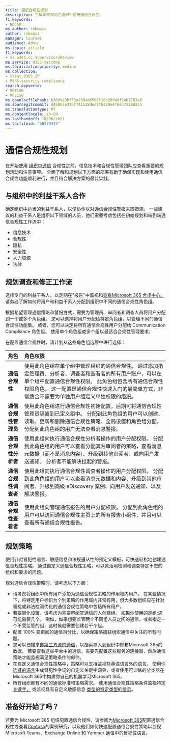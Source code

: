 ```yaml
---
title: 通信合规性规划
description: 了解如何规划在组织中使用通信合规性。
f1.keywords:
- NOCSH
ms.author: robmazz
author: robmazz
manager: laurawi
audience: Admin
ms.topic: article
f1_keywords:
- ms.o365.cc.SupervisoryReview
ms.service: O365-seccomp
ms.localizationpriority: medium
ms.collection:
- Strat_O365_IP
- M365-security-compliance
search.appverid:
- MET150
- MOE150
ms.openlocfilehash: b26d983bf73a968a06566f18c20d4df24b7763a8
ms.sourcegitcommit: d4b867e37bf741528ded7fb289e4f6847228d2c5
ms.translationtype: MT
ms.contentlocale: zh-CN
ms.lasthandoff: 10/06/2021
ms.locfileid: "60179315"
---
```

# <a name="plan-for-communication-compliance"></a>通信合规性规划

在开始使用 [组织中通信](communication-compliance.md) 合规性之前，信息技术和合规性管理团队应查看重要的规划活动和注意事项。 全面了解和规划以下方面的部署有助于确保实现和使用通信合规性功能顺利进行，并且符合解决方案的最佳实践。

## <a name="work-with-stakeholders-in-your-organization"></a>与组织中的利益干系人合作

确定组织中适当的利益干系人，以便协作以对通信合规性警报采取措施。 一些建议的利益干系人是组织以下领域的人员，他们需要考虑包括在初始[](communication-compliance.md#workflow)规划和端到端通信合规性工作流中：

- 信息技术
- 合规性
- 隐私
- 安全性
- 人力资源
- 法律

## <a name="plan-for-the-investigation-and-remediation-workflow"></a>规划调查和修正工作流

选择专门的利益干系人，以定期在"报告"中监视和[查看Microsoft 365 合规中心。](https://compliance.microsoft.com/) 请务必了解如何将用户和利益干系人分配到组织中不同的通信合规性角色组。

根据希望管理通信策略和警报方式，需要为管理员、审阅者和调查人员将用户分配到一个或多个角色组。 您可以选择将用户分配给特定角色组，以管理不同的通信合规性功能集。 或者，您可以决定将所有通信合规性用户分配给 Communication Compliance 角色组。 使用单个角色组或多个组以最适合合规性管理要求。

在配置通信合规性时，请计划从这些角色组选项中进行选择：

|**角色**|**角色权限**|
|:-----|:-----|
| **通信合规性** | 使用此角色组在单个组中管理组织的通信合规性。 通过添加指定管理员、分析者、调查者和查看者的所有用户账户，可以在单个组中配置通信合规性权限。 此角色组包含所有通信合规性权限角色。 这一配置是通信合规性快速入门的最简单方式，非常适合不需要为单独用户组定义单独权限的组织。 |
| **通信合规性管理员** | 使用此角色组进行通信合规性初始配置，后期可将通信合规性管理员隔离到已定义组中。 分配到此角色组的用户可以创建、读取、更新和删除通信合规性策略、全局设置和角色组分配。 分配到此角色组的用户无法查看消息警报。 |
| **通信合规性分析者** | 使用此组向执行通信合规性分析者操作的用户分配权限。 分配到此角色组的用户可以查看分配其为审阅者的策略，查看消息元数据（而不是消息内容）、升级到其他审阅者，或向用户发送通知。 分析者不能解决挂起的警报。 |
| **通信合规性调查者** | 使用此组向执行通信合规性调查者操作的用户分配权限。 分配到此角色组的用户可以查看消息元数据和内容、升级到其他审阅者、升级到高级 eDiscovery 案例、向用户发送通知、以及解决警报。 |
| **通信合规性查看者** | 使用此组向管理通信报告的用户分配权限。 分配到此角色组的用户可以访问通信合规性主页上的所有报告小组件，并且可以查看所有通信合规性报告。 |

## <a name="plan-for-policies"></a>规划策略

使用针对冒犯性语言、敏感信息和法规遵从性的[](communication-compliance-feature-reference.md#policy-templates)预定义模板，可快速轻松地创建通信合规性策略。 通过自定义通信合规性策略，可以灵活地检测和调查特定于您的组织和要求的问题。

规划通信合规性策略时，请考虑以下方面：

- 请考虑将组织中所有用户添加为通信合规性策略的作用域内用户。 在某些情况下，将特定用户标识为个别策略的作用域内非常有用，但大多数组织应在针对骚扰或非法检测优化的通信合规性策略中包括所有用户。
- 若要简化设置，请考虑为需要审阅其通信的人创建组。 如果你使用的是组;您可能需要几个。 例如，如果想要监管两个不同组人员之间的通信，或者指定一个不受监管的组，这时候就需要创建若干个组。
- 配置 100% 要审阅的通信百分比，以确保策略捕获组织通信中关注的所有问题。
- 您可以扫描来自[第三方源的通信](communication-compliance-feature-reference.md#supported-communication-types)，以搜索导入到组织中邮箱Microsoft 365的数据。 若要查看这些平台中的通信，需要先配置这些服务的连接器，然后通信策略才能监视满足策略条件的邮件。
- 在自定义通信合规性策略中，策略可以支持监视除英语语言外的语言。 使用你[选择的语言](communication-compliance-feature-reference.md#custom-keyword-dictionaries)生成冒犯性字词的自定义关键字词典，或者使用可训练的分类器在 Microsoft 365[](classifier-get-started-with.md)中构建你自己的机器学习Microsoft 365。
- 所有组织都有不同的通信标准和策略需求。 使用通信合规性策略条件监视特定 [关键字，](communication-compliance-feature-reference.md#conditional-settings) 或监视具有自定义敏感信息 [类型的特定类型的信息](create-a-custom-sensitive-information-type.md)。

## <a name="ready-to-get-started"></a>准备好开始了吗？

若要为 Microsoft 365 组织配置通信合规性，请参阅为[Microsoft 365](communication-compliance-configure.md)配置通信合规性或查看[Contoso](communication-compliance-case-study.md)的案例研究，以及他们如何快速配置通信合规性策略以监视 Microsoft Teams、Exchange Online 和 Yammer 通信中的冒犯性语言。
